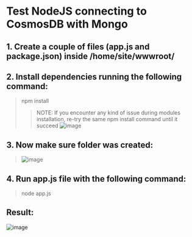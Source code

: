 # Test NodeJS connecting to CosmosDB with Mongo

## 1. Create a couple of files (app.js and package.json) inside /home/site/wwwroot/

## 2. Install dependencies running the following command:
> npm install
>> 	NOTE:  If you encounter any kind of issue during modules installation, re-try the same npm install command until it succeed
>> 	![image](https://user-images.githubusercontent.com/36493244/136615397-df88599c-0293-44db-a43e-1d25362f0844.png)

## 3. Now make sure folder was created:
> ![image](https://user-images.githubusercontent.com/36493244/136615461-5a6f78a6-226a-4e9b-90f1-9dc87bd4fade.png)

## 4. Run app.js file with the following command:
> node app.js

## Result: 
![image](https://user-images.githubusercontent.com/36493244/136615497-7f583198-d9f2-48fa-a3b1-04adedc47681.png)
